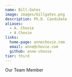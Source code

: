 ```yaml
---
name: Bill-Gates
image: images/billgates.png
description: Ph.D. Candidate
aliases:
  - A. Chovie
  - A Chovie
links:
  home-page: annechovie.com
  email: anne@chovie.com
  github: anne-chovie
tier: third
---
```


Our Team Member